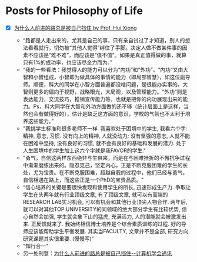 # Posts for Philosophy of Life



- [x] [为什么人前进的路总是被自己挡住 by Prof. Hui Xiong](https://lite.evernote.com/note/3de79ff0-5778-417c-9bcb-6c0111a26694])
  
  - “路都是人走出来的，尤其是自己的事，只有亲自试过了才知道，别人的想法看看就行，切勿被“其他人觉得”绊住了手脚。决定人做不做某件事的因素不应该是“难不难”，而应该是“值不值”。如果是真正值得做的事，就算只有1%的成功率，也应该尽全力而为。”
  - “我的一些看法：我觉得人的能力可以分为“内功”和“外功”。“内功”又由大智和小智组成，小智即为做具体的事情的能力（即局部智慧），如这位副导师。顺便，科大的同学在小智方面普遍都没啥问题，是很能办实事的。大智则更多的偏向于视野，战略眼光，大局观，以及管理能力。“外功”则是表达能力，交流技巧，推销宣传能力等，也就是把你的内功展现出来的能力。Ps，科大同学在大智和外功方面做的还不够（统计层面上是这样，当然也会有做得好的），估计是缺乏这方面的意识，学校的气氛也不太利于培养这些能力。”
  - "我挑学生标准和很多老师不一样. 我喜欢处于困境中的学生, 我看六个字: 精神, 意志, 习惯. 没有向上的精神, 人就没动力; 没有坚强的意志, 人就不能在困难中坚持; 没有良好的习惯, 就不会有良好的基础和发展的潜力. 处于人生困境中的学生加上这六个字就是我FAVOR的学生."
  - "勇气，自信这两样东西绝非与生俱来，而是在与困难挫折的不懈抗争过程中渐渐磨练出来的。隐忍克己，坚定内心，正是不断克服困难的学生的长处，尤为宝贵。在不断克服困难，超越自我的过程中，他们已经与勇气，自信相遇在路上，而这些正是一个PhD的宝贵品质。"
  - “信心培养的关键是要很快发现和使用学生的所长, 迅速形成生产力. 争取让学生在头两年就有行业顶级文章, 有了顶级文章, 就可以有高端的RESEARCH LAB实习机会, 可以有机会和其他行业顶尖人物合作. 两年后, 就可以对其他TOP UNIVERSITY的同领域的绝大部分学生有比较优势, 信心自然会加强, 学生就会象下山的猛虎, 充满活力, 人的潜能就会被激发出来. 正反馈就来了. 我始终相信博士培养是个综合素质训练的过程. 好的导师应该能帮助学生平衡发展. 其实当FACULTY, 文章并不是全部, 研究方向, 研究课题其实很重要. (慢慢写)”
  - "知行合一"
  - 另一处刊登：[为什么人前进的路总是被自己挡住--计算机学会通讯](https://smartse.github.io/group/%E4%B8%BA%E4%BB%80%E4%B9%88%E4%BA%BA%E5%89%8D%E8%BF%9B%E7%9A%84%E8%B7%AF%E6%80%BB%E6%98%AF%E8%A2%AB%E8%87%AA%E5%B7%B1%E6%8C%A1%E4%BD%8F.pdf)
